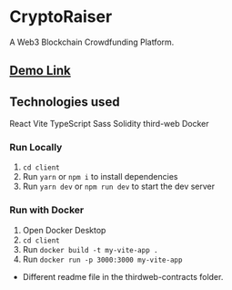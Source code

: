# CryptoRaiser
 A Web3 Blockchain Crowdfunding Platform.

 ## [Demo Link]()

## Technologies used
React
Vite
TypeScript
Sass
Solidity
third-web
Docker

### Run Locally
1. `cd client`
2. Run `yarn` or `npm i` to install dependencies
3. Run `yarn dev` or `npm run dev` to start the dev server

### Run with Docker
1. Open Docker Desktop
2. `cd client`
3. Run `docker build -t my-vite-app .`
4. Run `docker run -p 3000:3000 my-vite-app`

* Different readme file in the thirdweb-contracts folder.